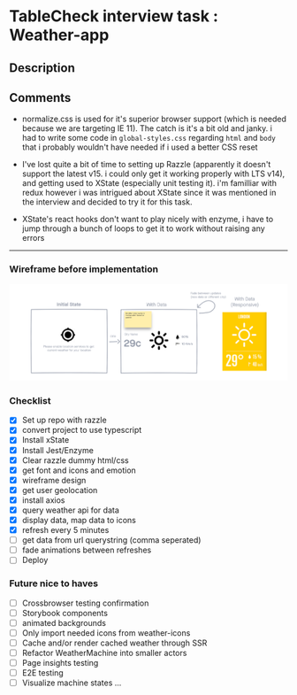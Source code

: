 # TableCheck interview task : Weather-app

## Description

## Comments

- normalize.css is used for it's superior browser support (which is needed because we are targeting IE 11). The catch is it's a bit old and janky. i had to write some code in `global-styles.css` regarding `html` and `body` that i probably wouldn't have needed if i used a better CSS reset

- I've lost quite a bit of time to setting up Razzle (apparently it doesn't support the latest v15. i could only get it working properly with LTS v14), and getting used to XState (especially unit testing it). i'm familliar with redux however i was intrigued about XState since it was mentioned in the interview and decided to try it for this task.

- XState's react hooks don't want to play nicely with enzyme, i have to jump through a bunch of loops to get it to work without raising any errors

---

### Wireframe before implementation
![Wireframe](wireframe.png)
### Checklist

- [x] Set up repo with razzle
- [x] convert project to use typescript
- [x] Install xState
- [x] Install Jest/Enzyme
- [x] Clear razzle dummy html/css
- [x] get font and icons and emotion
- [x] wireframe design
- [x] get user geolocation
- [x] install axios
- [x] query weather api for data
- [x] display data, map data to icons
- [x] refresh every 5 minutes
- [ ] get data from url querystring (comma seperated)
- [ ] fade animations between refreshes
- [ ] Deploy

### Future nice to haves
- [ ] Crossbrowser testing confirmation
- [ ] Storybook components
- [ ] animated backgrounds
- [ ] Only import needed icons from weather-icons
- [ ] Cache and/or render cached weather through SSR
- [ ] Refactor WeatherMachine into smaller actors
- [ ] Page insights testing
- [ ] E2E testing
- [ ] Visualize machine states
...